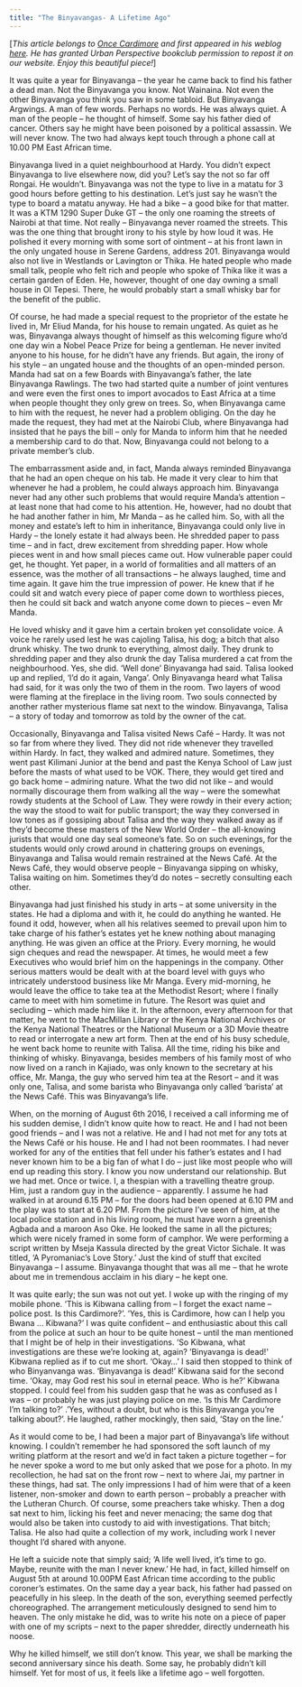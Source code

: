 ```yaml
---
title: "The Binyavangas- A Lifetime Ago"
---
```

[_This article belongs to [Once Cardimore](http://oncecardimore.co.ke/oc/2018/07/15/the-binyavangas-a-lifetime-ago/) and first appeared in his weblog [here](http://oncecardimore.co.ke/oc/2018/07/15/the-binyavangas-a-lifetime-ago/). He has granted Urban Perspective bookclub permission to repost it on our website. Enjoy this beautiful piece!_]

It was quite a year for Binyavanga – the year he came back to find his father a dead man. Not the Binyavanga you know. Not Wainaina. Not even the other Binyavanga you think you saw in some tabloid. But Binyavanga Argwings. A man of few words. Perhaps no words. He was always quiet. A man of the people – he thought of himself. Some say his father died of cancer. Others say he might have been poisoned by a political assassin. We will never know. The two had always kept touch through a phone call at 10.00 PM East African time.

Binyavanga lived in a quiet neighbourhood at Hardy. You didn’t expect Binyavanga to live elsewhere now, did you? Let’s say the not so far off Rongai. He wouldn’t. Binyavanga was not the type to live in a matatu for 3 good hours before getting to his destination. Let’s just say he wasn’t the type to board a matatu anyway. He had a bike – a good bike for that matter. It was a KTM 1290 Super Duke GT – the only one roaming the streets of Nairobi at that time. Not really – Binyavanga never roamed the streets. This was the one thing that brought irony to his style by how loud it was. He polished it every morning with some sort of ointment – at his front lawn in the only ungated house in Serene Gardens, address 201. Binyavanga would also not live in Westlands or Lavington or Thika. He hated people who made small talk, people who felt rich and people who spoke of Thika like it was a certain garden of Eden. He, however, thought of one day owning a small house in Ol Tepesi. There, he would probably start a small whisky bar for the benefit of the public.

Of course, he had made a special request to the proprietor of the estate he lived in, Mr Eliud Manda, for his house to remain ungated. As quiet as he was, Binyavanga always thought of himself as this welcoming figure who’d one day win a Nobel Peace Prize for being a gentleman. He never invited anyone to his house, for he didn’t have any friends. But again, the irony of his style – an ungated house and the thoughts of an open-minded person. Manda had sat on a few Boards with Binyavanga’s father, the late Binyavanga Rawlings. The two had started quite a number of joint ventures and were even the first ones to import avocados to East Africa at a time when people thought they only grew on trees. So, when Binyavanga came to him with the request, he never had a problem obliging. On the day he made the request, they had met at the Nairobi Club, where Binyavanga had insisted that he pays the bill – only for Manda to inform him that he needed a membership card to do that. Now, Binyavanga could not belong to a private member’s club.

The embarrassment aside and, in fact, Manda always reminded Binyavanga that he had an open cheque on his tab. He made it very clear to him that whenever he had a problem, he could always approach him. Binyavanga never had any other such problems that would require Manda’s attention – at least none that had come to his attention. He, however, had no doubt that he had another father in him, Mr Manda – as he called him. So, with all the money and estate’s left to him in inheritance, Binyavanga could only live in Hardy – the lonely estate it had always been. He shredded paper to pass time – and in fact, drew excitement from shredding paper. How whole pieces went in and how small pieces came out. How vulnerable paper could get, he thought. Yet paper, in a world of formalities and all matters of an essence, was the mother of all transactions – he always laughed, time and time again. It gave him the true impression of power. He knew that if he could sit and watch every piece of paper come down to worthless pieces, then he could sit back and watch anyone come down to pieces – even Mr Manda.

He loved whisky and it gave him a certain broken yet consolidate voice. A voice he rarely used lest he was cajoling Talisa, his dog; a bitch that also drunk whisky. The two drunk to everything, almost daily. They drunk to shredding paper and they also drunk the day Talisa murdered a cat from the neighbourhood. Yes, she did. ‘Well done’ Binyavanga had said. Talisa looked up and replied, ‘I’d do it again, Vanga’. Only Binyavanga heard what Talisa had said, for it was only the two of them in the room. Two layers of wood were flaming at the fireplace in the living room. Two souls connected by another rather mysterious flame sat next to the window. Binyavanga, Talisa – a story of today and tomorrow as told by the owner of the cat.

Occasionally, Binyavanga and Talisa visited News Café – Hardy. It was not so far from where they lived. They did not ride whenever they travelled within Hardy. In fact, they walked and admired nature. Sometimes, they went past Kilimani Junior at the bend and past the Kenya School of Law just before the masts of what used to be VOK. There, they would get tired and go back home – admiring nature. What the two did not like – and would normally discourage them from walking all the way – were the somewhat rowdy students at the School of Law. They were rowdy in their every action; the way the stood to wait for public transport; the way they conversed in low tones as if gossiping about Talisa and the way they walked away as if they’d become these masters of the New World Order – the all-knowing jurists that would one day seal someone’s fate. So on such evenings, for the students would only crowd around in chattering groups on evenings, Binyavanga and Talisa would remain restrained at the News Café. At the News Café, they would observe people – Binyavanga sipping on whisky, Talisa waiting on him. Sometimes they’d do notes – secretly consulting each other.

Binyavanga had just finished his study in arts – at some university in the states. He had a diploma and with it, he could do anything he wanted. He found it odd, however, when all his relatives seemed to prevail upon him to take charge of his father’s estates yet he knew nothing about managing anything. He was given an office at the Priory. Every morning, he would sign cheques and read the newspaper. At times, he would meet a few Executives who would brief him on the happenings in the company. Other serious matters would be dealt with at the board level with guys who intricately understood business like Mr Manga. Every mid-morning, he would leave the office to take tea at the Methodist Resort; where I finally came to meet with him sometime in future. The Resort was quiet and secluding – which made him like it. In the afternoon, every afternoon for that matter, he went to the MacMillan Library or the Kenya National Archives or the Kenya National Theatres or the National Museum or a 3D Movie theatre to read or interrogate a new art form. Then at the end of his busy schedule, he went back home to reunite with Talisa. All the time, riding his bike and thinking of whisky. Binyavanga, besides members of his family most of who now lived on a ranch in Kajiado, was only known to the secretary at his office, Mr. Manga, the guy who served him tea at the Resort – and it was only one, Talisa, and some barista who Binyavanga only called ‘barista’ at the News Café. This was Binyavanga’s life.

When, on the morning of August 6th 2016, I received a call informing me of his sudden demise, I didn’t know quite how to react. He and I had not been good friends – and I was not a relative. He and I had not met for any tots at the News Café or his house. He and I had not been roommates. I had never worked for any of the entities that fell under his father’s estates and I had never known him to be a big fan of what I do – just like most people who will end up reading this story. I know you now understand our relationship. But we had met. Once or twice. I, a thespian with a travelling theatre group. Him, just a random guy in the audience – apparently. I assume he had walked in at around 6.15 PM – for the doors had been opened at 6.10 PM and the play was to start at 6.20 PM. From the picture I’ve seen of him, at the local police station and in his living room, he must have worn a greenish Agbada and a maroon Aso Oke. He looked the same in all the pictures; which were nicely framed in some form of camphor. We were performing a script written by Mseja Kassula directed by the great Victor Sichale. It was titled, ‘A Pyromaniac’s Love Story.’ Just the kind of stuff that excited Binyavanga – I assume. Binyavanga thought that was all me – that he wrote about me in tremendous acclaim in his diary – he kept one.

It was quite early; the sun was not out yet. I woke up with the ringing of my mobile phone. ‘This is Kibwana calling from – I forget the exact name – police post. Is this Cardimore?’. ‘Yes, this is Cardimore, how can I help you Bwana … Kibwana?’ I was quite confident – and enthusiastic about this call from the police at such an hour to be quite honest – until the man mentioned that I might be of help in their investigations. ‘So Kibwana, what investigations are these we’re looking at, again? ’Binyavanga is dead!’ Kibwana replied as if to cut me short. ‘Okay…’ I said then stopped to think of who Binyanvanga was. ‘Binyavanga is dead!’ Kibwana said for the second time. ‘Okay, may God rest his soul in eternal peace. Who is he?’ Kibwana stopped. I could feel from his sudden gasp that he was as confused as I was – or probably he was just playing police on me. ‘Is this Mr Cardimore I’m talking to?’ .’Yes, without a doubt, but who is this Binyavanga you’re talking about?’. He laughed, rather mockingly, then said, ‘Stay on the line.’

As it would come to be, I had been a major part of Binyavanga’s life without knowing. I couldn’t remember he had sponsored the soft launch of my writing platform at the resort and we’d in fact taken a picture together – for he never spoke a word to me but only asked that we pose for a photo. In my recollection, he had sat on the front row – next to where Jai, my partner in these things, had sat. The only impressions I had of him were that of a keen listener, non-smoker and down to earth person – probably a preacher with the Lutheran Church. Of course, some preachers take whisky. Then a dog sat next to him, licking his feet and never menacing; the same dog that would also be taken into custody to aid with investigations. That bitch; Talisa. He also had quite a collection of my work, including work I never thought I’d shared with anyone.

He left a suicide note that simply said; ‘A life well lived, it’s time to go. Maybe, reunite with the man I never knew.’ He had, in fact, killed himself on August 5th at around 10.00PM East African time according to the public coroner’s estimates. On the same day a year back, his father had passed on peacefully in his sleep. In the death of the son, everything seemed perfectly choreographed. The arrangement meticulously designed to send him to heaven. The only mistake he did, was to write his note on a piece of paper with one of my scripts – next to the paper shredder, directly underneath his noose.

Why he killed himself, we still don’t know. This year, we shall be marking the second anniversary since his death. Some say, he probably didn’t kill himself. Yet for most of us, it feels like a lifetime ago – well forgotten.
